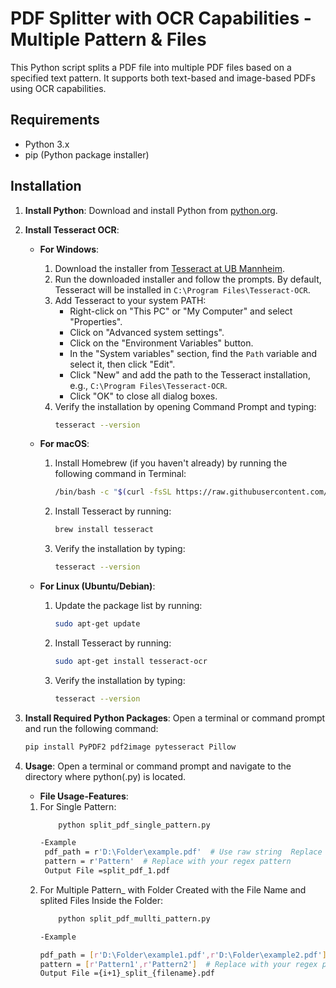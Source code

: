 # PDF Splitter with OCR Capabilities - Multiple Pattern & Files

This Python script splits a PDF file into multiple PDF files based on a specified text pattern. It supports both text-based and image-based PDFs using OCR capabilities.

## Requirements

- Python 3.x
- pip (Python package installer)

## Installation

1. **Install Python**: Download and install Python from [python.org](https://www.python.org/downloads/).

2. **Install Tesseract OCR**:
   - **For Windows**:
     1. Download the installer from [Tesseract at UB Mannheim](https://github.com/UB-Mannheim/tesseract/wiki).
     2. Run the downloaded installer and follow the prompts. By default, Tesseract will be installed in `C:\Program Files\Tesseract-OCR`.
     3. Add Tesseract to your system PATH:
        - Right-click on "This PC" or "My Computer" and select "Properties".
        - Click on "Advanced system settings".
        - Click on the "Environment Variables" button.
        - In the "System variables" section, find the `Path` variable and select it, then click "Edit".
        - Click "New" and add the path to the Tesseract installation, e.g., `C:\Program Files\Tesseract-OCR`.
        - Click "OK" to close all dialog boxes.
     4. Verify the installation by opening Command Prompt and typing:
        ```bash
        tesseract --version
        ```

   - **For macOS**:
     1. Install Homebrew (if you haven't already) by running the following command in Terminal:
        ```bash
        /bin/bash -c "$(curl -fsSL https://raw.githubusercontent.com/Homebrew/install/HEAD/install.sh)"
        ```
     2. Install Tesseract by running:
        ```bash
        brew install tesseract
        ```
     3. Verify the installation by typing:
        ```bash
        tesseract --version
        ```

   - **For Linux (Ubuntu/Debian)**:
     1. Update the package list by running:
        ```bash
        sudo apt-get update
        ```
     2. Install Tesseract by running:
        ```bash
        sudo apt-get install tesseract-ocr
        ```
     3. Verify the installation by typing:
        ```bash
        tesseract --version
        ```

3. **Install Required Python Packages**:
   Open a terminal or command prompt and run the following command:
   ```bash
   pip install PyPDF2 pdf2image pytesseract Pillow
   ```

4. **Usage**:
   Open a terminal or command prompt and navigate to the directory where python(.py) is located.
    - **File Usage-Features**:
     1. For Single Pattern:
        ```bash
            python split_pdf_single_pattern.py
        
        -Example
         pdf_path = r'D:\Folder\example.pdf'  # Use raw string  Replace with your PDF file path
         pattern = r'Pattern'  # Replace with your regex pattern
         Output File =split_pdf_1.pdf
        ```
     2. For Multiple Pattern_ with Folder Created with the File Name and splited Files Inside the Folder:
        ```bash
            python split_pdf_mullti_pattern.py
        
        -Example
        
        pdf_path = [r'D:\Folder\example1.pdf',r'D:\Folder\example2.pdf']  # Use raw string Replace with your PDF file path
        pattern = [r'Pattern1',r'Pattern2']  # Replace with your regex pattern
        Output File ={i+1}_split_{filename}.pdf
        ```
   